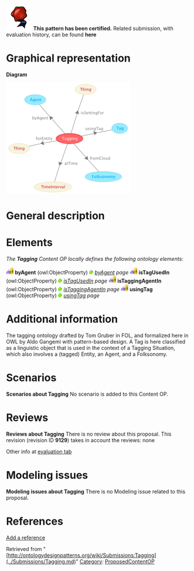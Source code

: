 [![](../images/thumb/b/b5/Certified.png/70px-Certified.png)](../Image/Certified.png.md "Certified.png") __This pattern has been certified.__
Related submission, with evaluation history, can be found __here__





#  Graphical representation


__Diagram__




[![Image:Tagging.png](../images/0/00/Tagging.png)](../Image/Tagging.png.md "Image:Tagging.png")




#  General description


  




#  Elements


_The __Tagging__ Content OP locally defines the following ontology elements:_



[![ObjectProperty](../images/thumb/c/c3/ObjectProperty.gif/20px-ObjectProperty.gif)](../Image/ObjectProperty.gif.md "ObjectProperty") __byAgent__ (owl:ObjectProperty) 
 [![](../images/thumb/8/87/ArrowRight.gif/11px-ArrowRight.gif)](../Image/ArrowRight.gif.md "ArrowRight.gif") _[byAgent](../Submissions/Tagging/byAgent.md "Submissions:Tagging/byAgent") page_
[![ObjectProperty](../images/thumb/c/c3/ObjectProperty.gif/20px-ObjectProperty.gif)](../Image/ObjectProperty.gif.md "ObjectProperty") __isTagUsedIn__ (owl:ObjectProperty) 
 [![](../images/thumb/8/87/ArrowRight.gif/11px-ArrowRight.gif)](../Image/ArrowRight.gif.md "ArrowRight.gif") _[isTagUsedIn](../Submissions/Tagging/isTagUsedIn.md "Submissions:Tagging/isTagUsedIn") page_
[![ObjectProperty](../images/thumb/c/c3/ObjectProperty.gif/20px-ObjectProperty.gif)](../Image/ObjectProperty.gif.md "ObjectProperty") __isTaggingAgentIn__ (owl:ObjectProperty) 
 [![](../images/thumb/8/87/ArrowRight.gif/11px-ArrowRight.gif)](../Image/ArrowRight.gif.md "ArrowRight.gif") _[isTaggingAgentIn](../Submissions/Tagging/isTaggingAgentIn.md "Submissions:Tagging/isTaggingAgentIn") page_
[![ObjectProperty](../images/thumb/c/c3/ObjectProperty.gif/20px-ObjectProperty.gif)](../Image/ObjectProperty.gif.md "ObjectProperty") __usingTag__ (owl:ObjectProperty) 
 [![](../images/thumb/8/87/ArrowRight.gif/11px-ArrowRight.gif)](../Image/ArrowRight.gif.md "ArrowRight.gif") _[usingTag](../Submissions/Tagging/usingTag.md "Submissions:Tagging/usingTag") page_
#  Additional information


The tagging ontology drafted by Tom Gruber in FOL, and formalized here in OWL by Aldo Gangemi with pattern-based design.
A Tag is here classified as a linguistic object that is used in the context of a Tagging Situation, which also involves a (tagged) Entity, an Agent, and a Folksonomy.



#  Scenarios



__Scenarios about Tagging__
No scenario is added to this Content OP.




#  Reviews



__Reviews about Tagging__
There is no review about this proposal.
This revision (revision ID __9129__) takes in account the reviews: none


Other info at [evaluation tab](http://ontologydesignpatterns.org/wiki/index.php?title=Submissions:Tagging&action=evaluation "http://ontologydesignpatterns.org/wiki/index.php?title=Submissions:Tagging&action=evaluation")




  




#  Modeling issues



__Modeling issues about Tagging__
There is no Modeling issue related to this proposal.




  




#  References


[Add a reference](index.php@title=Odp%253AAdd_reference&subject=../Submissions/Tagging.md "http://ontologydesignpatterns.org/wiki/index.php?title=Odp:Add_reference&subject=Submissions%3ATagging")


  






Retrieved from "[http://ontologydesignpatterns.org/wiki/Submissions:Tagging](../Submissions/Tagging.md)"
 [Category](http://ontologydesignpatterns.org/wiki/Special:Categories "Special:Categories"): [ProposedContentOP](../Category/ProposedContentOP.md "Category:ProposedContentOP")